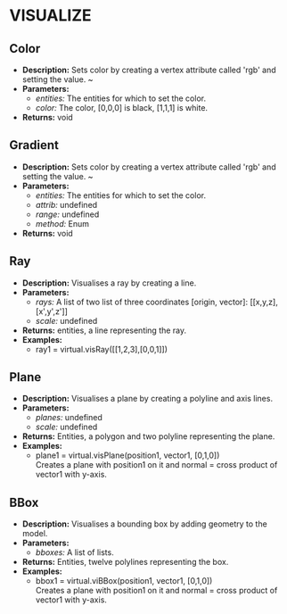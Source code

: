 # VISUALIZE    

## Color  
* **Description:** Sets color by creating a vertex attribute called 'rgb' and setting the value.
~  
* **Parameters:**  
  * *entities:* The entities for which to set the color.  
  * *color:* The color, [0,0,0] is black, [1,1,1] is white.  
* **Returns:** void  
  
## Gradient  
* **Description:** Sets color by creating a vertex attribute called 'rgb' and setting the value.
~  
* **Parameters:**  
  * *entities:* The entities for which to set the color.  
  * *attrib:* undefined  
  * *range:* undefined  
  * *method:* Enum  
* **Returns:** void  
  
## Ray  
* **Description:** Visualises a ray by creating a line.  
* **Parameters:**  
  * *rays:* A list of two list of three coordinates [origin, vector]: [[x,y,z],[x',y',z']]  
  * *scale:* undefined  
* **Returns:** entities, a line representing the ray.  
* **Examples:**  
  * ray1 = virtual.visRay([[1,2,3],[0,0,1]])
  
  
## Plane  
* **Description:** Visualises a plane by creating a polyline and axis lines.  
* **Parameters:**  
  * *planes:* undefined  
  * *scale:* undefined  
* **Returns:** Entities, a polygon and two polyline representing the plane.  
* **Examples:**  
  * plane1 = virtual.visPlane(position1, vector1, [0,1,0])  
    Creates a plane with position1 on it and normal = cross product of vector1 with y-axis.
  
  
## BBox  
* **Description:** Visualises a bounding box by adding geometry to the model.  
* **Parameters:**  
  * *bboxes:* A list of lists.  
* **Returns:** Entities, twelve polylines representing the box.  
* **Examples:**  
  * bbox1 = virtual.viBBox(position1, vector1, [0,1,0])  
    Creates a plane with position1 on it and normal = cross product of vector1 with y-axis.
  
  
